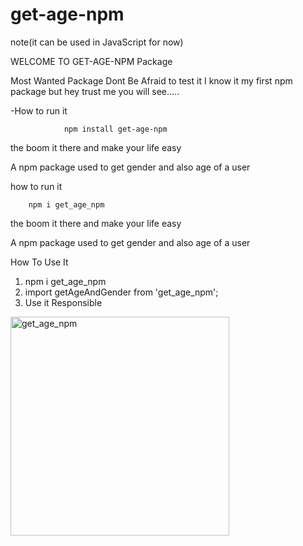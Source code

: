 # get-age-npm

note(it can be used in JavaScript for now)

WELCOME TO GET-AGE-NPM Package

Most Wanted Package Dont Be Afraid to test it I know it my first npm package but hey trust me you will see.....

-How to run it

				npm install get-age-npm

the boom it there and make your life easy

A npm package used to get gender and also age of a user

how to run it 

        npm i get_age_npm

the boom it there and make your life easy

A npm package used to get gender and also age of a user


How To Use It

1. npm i get_age_npm
2. import getAgeAndGender from 'get_age_npm';
3. Use it Responsible

<img width="350" alt="get_age_npm" src="https://github.com/MukelaniGumaMashoba/get_age_npm/assets/131559676/af92ae8a-ed61-483b-9c13-9aa85d7f57a8">

